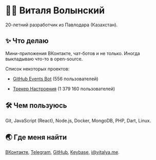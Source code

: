 
<h1>👨‍🦰 Виталя Волынский</h1>
<p>20-летний разработчик из Павлодара (Казахстан).</p>
<h2>✨ Что делаю</h2>
<p>Мини-приложения ВКонтакте, чат-ботов и не только. Иногда выкладываю что-то в open-source.</p>
<p>Список некоторых проектов:</p>
<ul>
<li>
<p><a href="https://vk.com/githubbot">GitHub Events Bot</a> (556 пользователей)</p>
</li>
<li>
<p><a href="https://vk.com/moodapp">Трекер Настроения</a> (1 379 160 пользователей)</p>
</li>
</ul>
<h2>🛠️ Чем пользуюсь</h2>
<p>Git, JavaScript (React), Node.js, Docker, MongoDB, PHP, Dart, Linux.</p>
<h2>🌏 Где меня найти</h2>
<p><a href="https://vk.com/vitalyavolyn">ВКонтакте</a>, <a href="https://t.me/vitalyavolyn">Telegram</a>, <a href="https://github.com/vitalyavolyn">GitHub</a>, <a href="https://keybase.io/vitalyavolyn">Keybase</a>, <a href="mailto:i@vitalya.me">i@vitalya.me</a>.</p>

